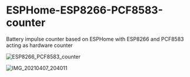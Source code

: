 # ESPHome-ESP8266-PCF8583-counter
Battery impulse counter based on ESPHome with ESP8266 and PCF8583 acting as hardware counter

![ESP8266_PCF8583_counter](https://user-images.githubusercontent.com/20594810/114005030-765c2f00-985f-11eb-8706-b02e513d68be.png)

![IMG_20210407_204011](https://user-images.githubusercontent.com/20594810/114005077-81af5a80-985f-11eb-9b20-af6c726cf532.jpg)

